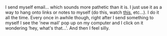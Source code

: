 I send myself email... which sounds more pathetic than it is. I just use it as a way to hang onto links or notes to myself (do this, watch [this](http://msdn.microsoft.com/msdntv/episode.aspx?xml=episodes/en/20060831MobileRB/manifest.xml), etc...). I do it all the time. Every once in awhile though, right after I send something to myself I see the &#8216;new mail' pop up on my computer and I click on it wondering &#8216;hey, what's that...'. And then I feel silly.